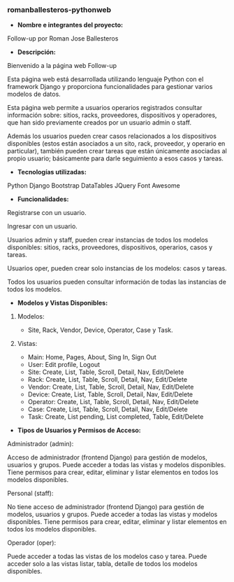 ### romanballesteros-pythonweb

- **Nombre e integrantes del proyecto:**

Follow-up por Roman Jose Ballesteros

- **Descripción:**

Bienvenido a la página web Follow-up

Esta página web está desarrollada utilizando lenguaje Python con el framework Django y proporciona funcionalidades para gestionar varios modelos de datos.

Esta página web permite a usuarios operarios registrados consultar información sobre: sitios, racks, proveedores, dispositivos y operadores, que han sido previamente creados por un usuario admin o staff.

Además los usuarios pueden crear casos relacionados a los dispositivos disponibles (estos están asociados a un sito, rack, proveedor, y operario en particular), también pueden crear tareas que están únicamente asociadas al propio usuario; básicamente para darle seguimiento a esos casos y tareas.

- **Tecnologías utilizadas:**

Python
Django
Bootstrap
DataTables
JQuery
Font Awesome
 
- **Funcionalidades:**

Registrarse con un usuario.

Ingresar con un usuario.

Usuarios admin y staff, pueden crear instancias de todos los modelos disponibles: sitios, racks, proveedores, dispositivos, operarios, casos y tareas.

Usuarios oper, pueden crear solo instancias de los modelos: casos y tareas.

Todos los usuarios pueden consultar información de todas las instancias de todos los modelos.

- **Modelos y Vistas Disponibles:**

1. Modelos:
   - Site, Rack, Vendor, Device, Operator, Case y Task.

2. Vistas:
   - Main: Home, Pages, About, Sing In, Sign Out
   - User: Edit profile, Logout
   - Site: Create, List, Table, Scroll, Detail, Nav, Edit/Delete
   - Rack: Create, List, Table, Scroll, Detail, Nav, Edit/Delete
   - Vendor: Create, List, Table, Scroll, Detail, Nav, Edit/Delete
   - Device: Create, List, Table, Scroll, Detail, Nav, Edit/Delete
   - Operator: Create, List, Table, Scroll, Detail, Nav, Edit/Delete
   - Case: Create, List, Table, Scroll, Detail, Nav, Edit/Delete
   - Task: Create, List pending, List completed, Table, Edit/Delete

- **Tipos de Usuarios y Permisos de Acceso:**

Administrador (admin):

Acceso de administrador (frontend Django) para gestión de modelos, usuarios y grupos.
Puede acceder a todas las vistas y modelos disponibles.
Tiene permisos para crear, editar, eliminar y listar elementos en todos los modelos disponibles.

Personal (staff):

No tiene acceso de administrador (frontend Django) para gestión de modelos, usuarios y grupos.
Puede acceder a todas las vistas y modelos disponibles.
Tiene permisos para crear, editar, eliminar y listar elementos en todos los modelos disponibles.

Operador (oper):

Puede acceder a todas las vistas de los modelos caso y tarea.
Puede acceder solo a las vistas listar, tabla, detalle de todos los modelos disponibles.